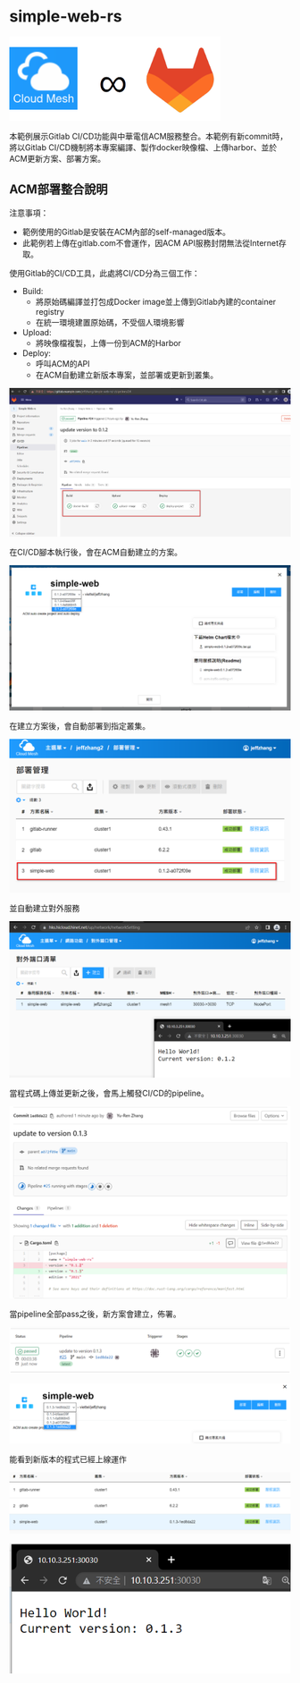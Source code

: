 # simple-web-rs

![img01_logo.png](readme_assets/img01_logo.png)

本範例展示Gitlab CI/CD功能與中華電信ACM服務整合。本範例有新commit時，將以Gitlab CI/CD機制將本專案編譯、製作docker映像檔、上傳harbor、並於ACM更新方案、部署方案。


## ACM部署整合說明

注意事項：

- 範例使用的Gitlab是安裝在ACM內部的self-managed版本。
- 此範例若上傳在gitlab.com不會運作，因ACM API服務封閉無法從Internet存取。

使用Gitlab的CI/CD工具，此處將CI/CD分為三個工作：

- Build: 
  - 將原始碼編譯並打包成Docker image並上傳到Gitlab內建的container registry
  - 在統一環境建置原始碼，不受個人環境影響
- Upload:
  - 將映像檔複製，上傳一份到ACM的Harbor
- Deploy:
  - 呼叫ACM的API
  - 在ACM自動建立新版本專案，並部署或更新到叢集。

![img02_ci_steps.png](readme_assets/img02_ci_steps.png)

在CI/CD腳本執行後，會在ACM自動建立的方案。

![img03_acm_solution.png](readme_assets/img03_acm_solution.png)

在建立方案後，會自動部署到指定叢集。

![img04_acm_deploy_manage.png](readme_assets/img04_acm_deploy_manage.png)

並自動建立對外服務

![img05_ingress.png](readme_assets/img05_ingress.png)

當程式碼上傳並更新之後，會馬上觸發CI/CD的pipeline。

![img06_new_commit.png](readme_assets/img06_new_commit.png)

當pipeline全部pass之後，新方案會建立，佈署。

![img07_new_pipeline.png](readme_assets/img07_new_pipeline.png)

![img08_new_solution.png](readme_assets/img08_new_solution.png)

能看到新版本的程式已經上線運作

![img09_new_deploy.png](readme_assets/img09_new_deploy.png)

![img10_new_ver_web.png](readme_assets/img10_new_ver_web.png)

